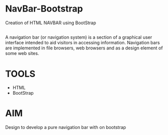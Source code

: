 # NavBar-Bootstrap
Creation of HTML NAVBAR using BootStrap

##
A navigation bar (or navigation system) is a section of a graphical user interface intended to aid visitors in accessing information. Navigation bars are implemented in file browsers, web browsers and as a design element of some web sites.

# TOOLS
- HTML
- BootStrap

# AIM
Design to develop a pure navigation bar with on bootstrap